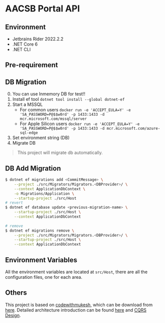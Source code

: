 # AACSB Portal API
## Environment
- Jetbrains Rider 2022.2.2
- .NET Core 6
- .NET CLI

## Pre-requirement

## DB Migration
0. You can use Inmemory DB for test!!
1. Install ef tool
   `dotnet tool install --global dotnet-ef`
2. Start a MSSQL
   - For common users
   `docker run -e 'ACCEPT_EULA=Y' -e 'SA_PASSWORD=P@$$w0rd' -p 1433:1433 -d mcr.microsoft.com/mssql/server`
   - For Apple Silicon users
   `docker run -e 'ACCEPT_EULA=Y' -e 'SA_PASSWORD=P@$$w0rd' -p 1433:1433 -d mcr.microsoft.com/azure-sql-edge`
3. Set environment string (DB)
4. Migrate DB
> This project will migrate db automatically.

## DB Add Migration
```bash
$ dotnet ef migrations add <CommitMessage> \
    --project ./src/Migrators/Migrators.<DBProvider>/ \
    --context ApplicationDbContext \
    -o Migrations/Application \
    --startup-project ./src/Host
# revert
$ dotnet ef database update <previous-migration-name> \
    --startup-project ./src/Host \
    --context ApplicationDbContext
    
# remove
$ dotnet ef migrations remove \
    --project ./src/Migrators/Migrators.<DBProvider>/ \
    --startup-project ./src/Host \
    --context ApplicationDbContext
```

## Environment Variables
All the environment variables are located at `src/Host`, there are all the configuration files, one for each area.

## Others
This project is based on [codewithmukesh](https://codewithmukesh.com/blog/introducing-fullstackhero/), which can be download from [here](https://github.com/fullstackhero/dotnet-webapi-boilerplate).
Detailed architecture introduction can be found [here](https://codewithmukesh.com/blog/onion-architecture-in-aspnet-core/) and [CQRS Design](https://codewithmukesh.com/blog/cqrs-in-aspnet-core-3-1/).